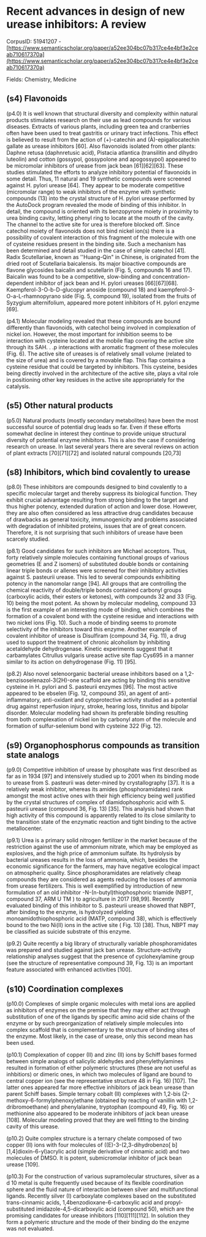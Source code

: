 # Recent advances in design of new urease inhibitors: A review

CorpusID: 51941207 - [https://www.semanticscholar.org/paper/a52ee304bc07b317ce4e4bf3e2ceab710617370a](https://www.semanticscholar.org/paper/a52ee304bc07b317ce4e4bf3e2ceab710617370a)

Fields: Chemistry, Medicine

## (s4) Flavonoids
(p4.0) It is well known that structural diversity and complexity within natural products stimulates research on their use as lead compounds for various diseases. Extracts of various plants, including green tea and cranberries often have been used to treat gastritis or urinary tract infections. This effect is believed to result from the action of (+)-catechin and (À)-epigallocatechin gallate as urease inhibitors [60]. Also flavonoids isolated from other plants: Daphne retusa (daphnretusic acid), Pistacia atlantica (transilitin and dihydro luteolin) and cotton (gossypol, gossypolone and apogossypol) appeared to be micromolar inhibitors of urease from jack bean [61][62][63]. These studies stimulated the efforts to analyze inhibitory potential of flavonoids in some detail. Thus, 11 natural and 19 synthetic compounds were screened against H. pylori urease [64]. They appear to be moderate competitive (micromolar range) to weak inhibitors of the enzyme with synthetic compounds   (13) into the crystal structure of H. pylori urease performed by the AutoDock program revealed the mode of binding of this inhibitor. In detail, the compound is oriented with its benzopyrone moiety in proximity to urea binding cavity, letting phenyl ring to locate at the mouth of the cavity. The channel to the active site for urea is therefore blocked off. Since catechol moiety of flavonoids does not bind nickel ion(s) there is a possibility of covalent interaction of this fragment of the molecule with one of cysteine residues present in the binding site. Such a mechanism has been determined and detail studied in the case of simple catechol [41]. Radix Scutellariae, known as ''Huang-Qin" in Chinese, is originated from the dried root of Scutellaria baicalensis. Its major bioactive compounds are flavone glycosides baicalin and scutellarin (Fig. 5, compounds 16 and 17). Baicalin was found to be a competitive, slow-binding and concentration-dependent inhibitor of jack bean and H. pylori ureases [66][67][68]. Kaempferol-3-O-b-D-glucopyr anoside (compound 18) and kaempferol-3-O-a-L-rhamnopyrano side (Fig. 5, compound 19), isolated from the fruits of Syzygium alternifolium, appeared more potent inhibitors of H. pylori enzyme [69].

(p4.1) Molecular modeling revealed that these compounds are bound differently than flavonoids, with catechol being involved in complexation of nickel ion. However, the most important for inhibition seems to be interaction with cysteine located at the mobile flap covering the active site through its SAH. . .p interactions with aromatic fragment of these molecules (Fig. 6). The active site of ureases is of relatively small volume (related to the size of urea) and is covered by a movable flap. This flap contains a cysteine residue that could be targeted by inhibitors. This cysteine, besides being directly involved in the architecture of the active site, plays a vital role in positioning other key residues in the active site appropriately for the catalysis.
## (s5) Other natural products
(p5.0) Natural products (mostly secondary metabolites) have been the most successful source of potential drug leads so far. Even if these efforts somewhat decline in interest they continue to provide unique structural diversity of potential enzyme inhibitors. This is also the case if considering research on urease. In last several years there are several reviews on action of plant extracts [70][71][72] and isolated natural compounds [20,73] 
## (s8) Inhibitors, which bind covalently to urease
(p8.0) These inhibitors are compounds designed to bind covalently to a specific molecular target and thereby suppress its biological function. They exhibit crucial advantage resulting from strong binding to the target and thus higher potency, extended duration of action and lower dose. However, they are also often considered as less attractive drug candidates because of drawbacks as general toxicity, immunogenicity and problems associated with degradation of inhibited proteins, issues that are of great concern. Therefore, it is not surprising that such inhibitors of urease have been scarcely studied.

(p8.1) Good candidates for such inhibitors are Michael acceptors. Thus, forty relatively simple molecules containing functional groups of various geometries (E and Z isomers) of substituted double bonds or containing linear triple bonds or allenes were screened for their inhibitory activities against S. pasteurii urease. This led to several compounds exhibiting potency in the nanomolar range [94]. All groups that are controlling the chemical reactivity of double/triple bonds contained carbonyl groups (carboxylic acids, their esters or ketones), with compounds 32 and 33 (Fig. 10) being the most potent. As shown by molecular modeling, compound 33 is the first example of an interesting mode of binding, which combines the formation of a covalent bond with the cysteine residue and interactions with two nickel ions (Fig. 10). Such a mode of binding seems to promote selectivity of the inhibitors toward this enzyme.    Another example of covalent inhibitor of urease is Disulfiram (compound 34, Fig. 11), a drug used to support the treatment of chronic alcoholism by inhibiting acetaldehyde dehydrogenase. Kinetic experiments suggest that it carbamylates Citrullus vulgaris urease active site flap Cys695 in a manner similar to its action on dehydrogenase (Fig. 11) [95].

(p8.2) Also novel selenoorganic bacterial urease inhibitors based on a 1,2-benzisoselenazol-3(2H)-one scaffold are acting by binding this sensitive cysteine in H. pylori and S. pasteurii enzymes [96]. The most active appeared to be ebselen (Fig. 12, compound 35), an agent of anti-inflammatory, anti-oxidant and cytoprotective activity studied as a potential drug against reperfusion injury, stroke, hearing loss, tinnitus and bipolar disorder. Molecular modeling had shown its preferable binding resulting from both complexation of nickel ion by carbonyl atom of the molecule and formation of sulfur-selenium bond with cysteine 322 (Fig. 12).
## (s9) Organophosphorus compounds as transition state analogs
(p9.0) Competitive inhibition of urease by phosphate was first described as far as in 1934 [97] and intensively studied up to 2001 when its binding mode to urease from S. pasteurii was deter-mined by crystallography [37]. It is a relatively weak inhibitor, whereas its amides (phosphoramidates) rank amongst the most active ones with their high efficiency being well justified by the crystal structures of complex of diamidophosphoric acid with S. pasteurii urease (compound 36, Fig. 13) [35]. This analysis had shown that high activity of this compound is apparently related to its close similarity to the transition state of the enzymatic reaction and tight binding to the active metallocenter.

(p9.1) Urea is a primary solid nitrogen fertilizer in the market because of the restriction against the use of ammonium nitrate, which may be employed as explosives, and the high price of ammonium sulfate. Its hydrolysis by bacterial ureases results in the loss of ammonia, which, besides the economic significance for the farmers, may have negative ecological impact on atmospheric quality. Since phosphoramidates are relatively cheap compounds they are considered as agents reducing the losses of ammonia from urease fertilizers. This is well exemplified by introduction of new formulation of an old inhibitor -N-(n-butyl)thiophosphoric triamide (NBPT, compound 37, ARM U TM ) to agriculture in 2017 [98,99]. Recently evaluated binding of this inhibitor to S. pasteurii urease showed that NBPT, after binding to the enzyme, is hydrolyzed yielding monoamidothiophosphoric acid (MATP, compound 38), which is effectively bound to the two Ni(II) ions in the active site ( Fig. 13) [38]. Thus, NBPT may be classified as suicide substrate of this enzyme.

(p9.2) Quite recently a big library of structurally variable phosphoramidates was prepared and studied against jack ban urease. Structure-activity relationship analyses suggest that the presence of cyclohexylamine group (see the structure of representative compound 39, Fig. 13) is an important feature associated with enhanced activities [100].
## (s10) Coordination complexes
(p10.0) Complexes of simple organic molecules with metal ions are applied as inhibitors of enzymes on the premise that they may either act through substitution of one of the ligands by specific amino acid side chains of the enzyme or by such preorganization of relatively simple molecules into complex scaffold that is complementary to the structure of binding sites of the enzyme. Most likely, in the case of urease, only this second mean has been used.

(p10.1) Complexation of copper (II) and zinc (II) ions by Schiff bases formed between simple analogs of salicylic aldehydes and phenylethylamines resulted in formation of either polymeric structures (these are not useful as inhbitiors) or dimeric ones, in which two molecules of ligand are bound to central copper ion (see the representative structure 48 in Fig. 16) [107]. The latter ones appeared far more effective inhibitors of jack bean urease than parent Schiff bases. Simple ternary cobalt (II) complexes with 1,2-bis (2-methoxy-6-formylphenoxy)ethane (obtained by reacting of vanillin with 1,2-dribromoethane) and phenylalanine, tryptophan (compound 49, Fig. 16) or methionine also appeared to be moderate inhibitors of jack bean urease [108]. Molecular modeling proved that they are well fitting to the binding cavity of this urease.

(p10.2) Quite complex structure is a ternary chelate composed of two copper (II) ions with four molecules of ((E)-3-(2,3-dihydrobenzo[ b] [1,4]dioxin-6-yl)acrylic acid (simple derivative of cinnamic acid) and two molecules of DMSO. It is potent, submicromolar inhibitor of jack bean urease [109].

(p10.3) For the construction of various supramolecular structures, silver as a d 10 metal is quite frequently used because of its flexible coordination sphere and the fluid nature of interaction between silver and multifunctional ligands. Recently silver (I) carboxylate complexes based on the substituted trans-cinnamic acids, 1,4benzodioxane-6-carboxylic acid and propyl-substituted imidazole-4,5-dicarboxylic acid (compound 50), which are the promising candidates for urease inhibitors [110][111][112]. In solution they form a polymeric structure and the mode of their binding do the enzyme was not evaluated.  
